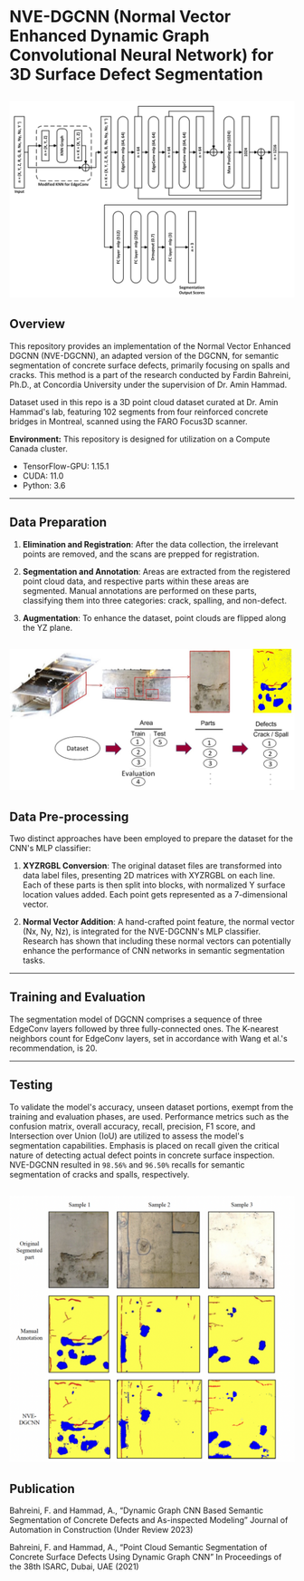 # NVE-DGCNN (Normal Vector Enhanced Dynamic Graph Convolutional Neural Network) for 3D Surface Defect Segmentation
![Alt Text](https://github.com/fardinbh/NVE-DGCNN/blob/main/images/model.jpg?raw=true)
---

## Overview

This repository provides an implementation of the Normal Vector Enhanced DGCNN (NVE-DGCNN), an adapted version of the DGCNN, for semantic segmentation of concrete surface defects, primarily focusing on spalls and cracks. This method is a part of the research conducted by Fardin Bahreini, Ph.D., at Concordia University under the supervision of Dr. Amin Hammad.

Dataset used in this repo is a 3D point cloud dataset curated at Dr. Amin Hammad's lab, featuring 102 segments from four reinforced concrete bridges in Montreal, scanned using the FARO Focus3D scanner.

**Environment:**
This repository is designed for utilization on a Compute Canada cluster.
- TensorFlow-GPU: 1.15.1
- CUDA: 11.0
- Python: 3.6

---

## Data Preparation

1. **Elimination and Registration**: After the data collection, the irrelevant points are removed, and the scans are prepped for registration. 
   
2. **Segmentation and Annotation**: Areas are extracted from the registered point cloud data, and respective parts within these areas are segmented. Manual annotations are performed on these parts, classifying them into three categories: crack, spalling, and non-defect.

3. **Augmentation**: To enhance the dataset, point clouds are flipped along the YZ plane.

![Alt Text](https://github.com/fardinbh/NVE-DGCNN/blob/main/images/Annotation.jpg?raw=true)
---

## Data Pre-processing

Two distinct approaches have been employed to prepare the dataset for the CNN's MLP classifier:

1. **XYZRGBL Conversion**: The original dataset files are transformed into data label files, presenting 2D matrices with XYZRGBL on each line. Each of these parts is then split into blocks, with normalized Y surface location values added. Each point gets represented as a 7-dimensional vector.

2. **Normal Vector Addition**: A hand-crafted point feature, the normal vector (Nx, Ny, Nz), is integrated for the NVE-DGCNN's MLP classifier. Research has shown that including these normal vectors can potentially enhance the performance of CNN networks in semantic segmentation tasks.

---

## Training and Evaluation

The segmentation model of DGCNN comprises a sequence of three EdgeConv layers followed by three fully-connected ones. The K-nearest neighbors count for EdgeConv layers, set in accordance with Wang et al.'s recommendation, is 20.

---

## Testing

To validate the model's accuracy, unseen dataset portions, exempt from the training and evaluation phases, are used. Performance metrics such as the confusion matrix, overall accuracy, recall, precision, F1 score, and Intersection over Union (IoU) are utilized to assess the model's segmentation capabilities. Emphasis is placed on recall given the critical nature of detecting actual defect points in concrete surface inspection.
NVE-DGCNN resulted in `98.56%` and `96.50%` recalls for semantic segmentation of cracks and spalls, respectively.

![Alt Text](https://github.com/fardinbh/NVE-DGCNN/blob/main/images/Test.png?raw=true)
---

## Publication

Bahreini, F. and Hammad, A., “Dynamic Graph CNN Based Semantic Segmentation of Concrete Defects and As-inspected Modeling” Journal of
Automation in Construction (Under Review 2023)

Bahreini, F. and Hammad, A., “Point Cloud Semantic Segmentation of Concrete Surface Defects Using Dynamic Graph CNN” In Proceedings of the 38th ISARC,
Dubai, UAE (2021)

